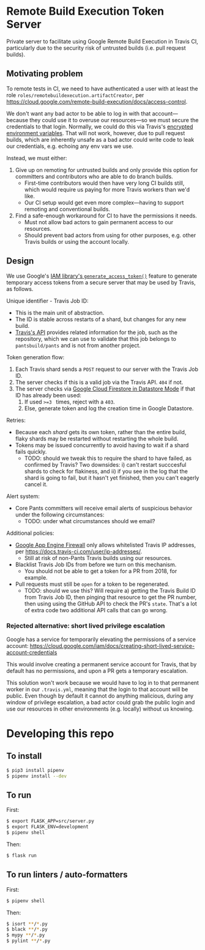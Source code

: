 # Remote Build Execution Token Server

Private server to facilitate using Google Remote Build Execution in Travis CI, particularly due to 
the security risk of untrusted builds (i.e. pull request builds).

## Motivating problem

To remote tests in CI, we need to have authenticated a user with at least the role 
`roles/remotebuildexecution.artifactCreator`, per 
https://cloud.google.com/remote-build-execution/docs/access-control.

We don't want any bad actor to be able to log in with that account—because they could use
it to overuse our resources—so we must secure the credentials to that login. Normally, we could do
this via Travis's [encrypted environment variables](https://docs.travis-ci.com/user/environment-variables#defining-encrypted-variables-in-travisyml).
That will not work, however, due to pull request builds, which are inherently unsafe as a bad
actor could write code to leak our credentials, e.g. echoing any env vars we use.

Instead, we must either:
1) Give up on remoting for untrusted builds and only provide this option for committers and contributors who are able to do branch builds.
   * First-time contributors would then have very long CI builds still, which would require us 
   paying for more Travis workers than we'd like.
   * Our CI setup would get even more complex—having to support remoting and conventional builds.
2) Find a safe-enough workaround for CI to have the permissions it needs.
   * Must not allow bad actors to gain permanent access to our resources.
   * Should prevent bad actors from using for other purposes, e.g. other Travis builds or using
   the account locally.

## Design

We use Google's [IAM library's `generate_access_token()`](https://googleapis.github.io/google-cloud-python/latest/iam/gapic/v1/api.html)
feature to generate temporary access tokens from a secure server that may be used by Travis, as follows.

Unique identifier - Travis Job ID:
* This is the main unit of abstraction.
* The ID is stable across restarts of a shard, but changes for any new build.
* [Travis's API](https://developer.travis-ci.com/resource/job#standard-representation) provides
   related information for the job, such as the repository, which we can use to validate that 
   this job belongs to `pantsbuild/pants` and is not from another project.

Token generation flow:
1. Each Travis shard sends a `POST` request to our server with the Travis Job ID.
1. The server checks if this is a valid job via the Travis API. `404` if not.
1. The server checks via [Google Cloud Firestore in Datastore Mode]() if that ID has already been used:
   1. If used `>=3 ` times, reject with a `403`.
   1. Else, generate token and log the creation time in Google Datastore. 

Retries:
* Because each _shard_ gets its own token, rather than the entire build, flaky shards may be
   restarted without restarting the whole build.
* Tokens may be issued concurrently to avoid having to wait if a shard fails quickly.
   * TODO: should we tweak this to require the shard to have failed, as confirmed by Travis? 
      Two downsides: i) can't restart succcesful shards to check for flakiness, and ii) if
      you see in the log that the shard is going to fail, but it hasn't yet finished, then
      you can't eagerly cancel it.

Alert system:
* Core Pants committers will receive email alerts of suspicious behavior under the following circumstances:
   * TODO: under what circumstances should we email?

Additional policies:
* [Google App Engine Firewall](https://cloud.google.com/appengine/docs/standard/python/creating-firewalls) only allows whitelisted Travis IP addresses, per https://docs.travis-ci.com/user/ip-addresses/.
   * Still at risk of non-Pants Travis builds using our resources.
* Blacklist Travis Job IDs from before we turn on this mechanism.
    * You should not be able to get a token for a PR from 2018, for example.
* Pull requests must still be `open` for a token to be regenerated.
    * TODO: should we use this? Will require a) getting the Travis Build ID from Travis Job ID, then pinging that resource to get the PR number, then using using the GitHub API to check the PR's `state`. That's a lot of extra code two additional API calls that can go wrong.

### Rejected alternative: short lived privilege escalation

Google has a service for temporarily elevating the permissions of a service account: 
https://cloud.google.com/iam/docs/creating-short-lived-service-account-credentials

This would involve creating a permanent service account for Travis, that by default has no
permissions, and upon a PR gets a temporary escalation.

This solution won't work because we would have to log in to that permanent worker in our 
`.travis.yml`, meaning that the login to that account will be public. Even though by default it
cannot do anything malicious, during any window of privilege escalation, a bad actor could grab
the public login and use our resources in other environments (e.g. locally) without us knowing.

# Developing this repo

## To install

```bash
$ pip3 install pipenv
$ pipenv install --dev
```

## To run

First:

```bash
$ export FLASK_APP=src/server.py
$ export FLASK_ENV=development
$ pipenv shell
```

Then:

```bash
$ flask run
```

## To run linters / auto-formatters

First:

```bash
$ pipenv shell
```

Then:

```bash
$ isort **/*.py
$ black **/*.py
$ mypy **/*.py
$ pylint **/*.py
```
